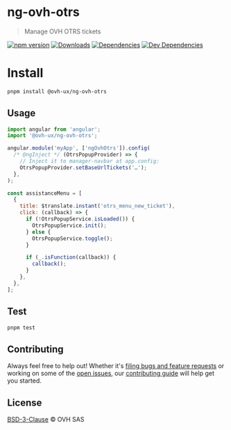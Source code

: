# ng-ovh-otrs

> Manage OVH OTRS tickets

[![npm version](https://badgen.net/npm/v/@ovh-ux/ng-ovh-otrs)](https://www.npmjs.com/package/@ovh-ux/ng-ovh-otrs) [![Downloads](https://badgen.net/npm/dt/@ovh-ux/ng-ovh-otrs)](https://npmjs.com/package/@ovh-ux/ng-ovh-otrs) [![Dependencies](https://badgen.net/david/dep/ovh/manager/packages/components/ng-ovh-otrs)](https://npmjs.com/package/@ovh-ux/ng-ovh-otrs?activeTab=dependencies) [![Dev Dependencies](https://badgen.net/david/dev/ovh/manager/packages/components/ng-ovh-otrs)](https://npmjs.com/package/@ovh-ux/ng-ovh-otrs?activeTab=dependencies)

# Install

```sh
pnpm install @ovh-ux/ng-ovh-otrs
```

## Usage

```js
import angular from 'angular';
import '@ovh-ux/ng-ovh-otrs';

angular.module('myApp', ['ngOvhOtrs']).config(
  /* @ngInject */ (OtrsPopupProvider) => {
    // Inject it to manager-navbar at app.config:
    OtrsPopupProvider.setBaseUrlTickets('…');
  },
);
```

```js
const assistanceMenu = [
  {
    title: $translate.instant('otrs_menu_new_ticket'),
    click: (callback) => {
      if (!OtrsPopupService.isLoaded()) {
        OtrsPopupService.init();
      } else {
        OtrsPopupService.toggle();
      }

      if (_.isFunction(callback)) {
        callback();
      }
    },
  },
];
```

## Test

```sh
pnpm test
```

## Contributing

Always feel free to help out! Whether it's [filing bugs and feature requests](https://github.com/ovh/manager/issues/new) or working on some of the [open issues](https://github.com/ovh/manager/issues), our [contributing guide](https://github.com/ovh/manager/blob/master/CONTRIBUTING.md) will help get you started.

## License

[BSD-3-Clause](LICENSE) © OVH SAS
